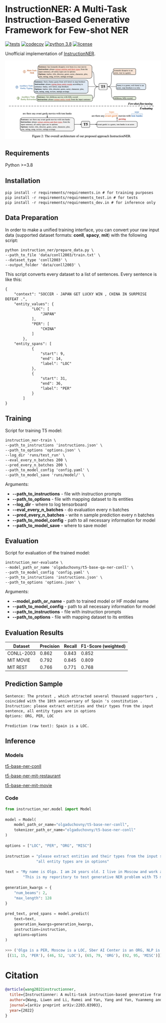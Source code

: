 # InstructionNER: A Multi-Task Instruction-Based Generative Framework for Few-shot NER

[![tests](https://github.com/ovbystrova/InstructionNER/actions/workflows/tests.yml/badge.svg)](https://github.com/ovbystrova/InstructionNER/actions/workflows/tests.yml)
[![codecov](https://codecov.io/gh/ovbystrova/InstructionNER/branch/main/graph/badge.svg?token=L2OOZKLPJL)](https://codecov.io/gh/ovbystrova/InstructionNER)
[![python 3.8](https://img.shields.io/badge/python-3.8-blue.svg)](https://github.com/ovbystrova/InstructionNER#requirements)
[![license](https://img.shields.io/github/license/ovbystrova/InstructionNER?color=blue)](https://github.com/ovbystrova/InstructionNER/blob/main/LICENSE)

Unofficial implementation of [InstructionNER](https://arxiv.org/pdf/2203.03903v1.pdf).

![Screenshot](resources/overall_intro.jpg)

## Requirements
Python >=3.8

## Installation
```shell
pip install -r requirements/requirements.in # for training purposes
pip install -r requirements/requirements_test.in # for tests
pip install -r requirements/requirements_dev.in # for inference only
```

## Data Preparation
In order to make a unified training interface, 
you can convert your raw input data (supported dataset formats: **conll**, **spacy**, **mit**)
with the following script:
```
python instruction_ner/prepare_data.py \
--path_to_file 'data/conll2003/train.txt' \
--dataset_type 'conll2003' \
--output_folder 'data/conll2003' \
```

This script converts every dataset to a list of sentences.
Every sentence is like this:
```
{
    "context": "SOCCER - JAPAN GET LUCKY WIN , CHINA IN SURPRISE DEFEAT .",
    "entity_values": {
            "LOC": [
                "JAPAN"
            ],
            "PER": [
                "CHINA"
            ]
        },
    "entity_spans": [
            {
                "start": 9,
                "end": 14,
                "label": "LOC"
            },
            {
                "start": 31,
                "end": 36,
                "label": "PER"
            }
        ]
}
```

## Training
Script for training T5 model:
```
instruction_ner-train \
--path_to_instructions 'instructions.json' \
--path_to_options 'options.json' \
--log_dir 'runs/test_run' \
--eval_every_n_batches 200 \
--pred_every_n_batches 200 \
--path_to_model_config 'config.yaml' \
--path_to_model_save 'runs/model/' \
```

Arguments:
- **--path_to_instructions** - file with instruction prompts
- **--path_to_options** - file with mapping dataset to its entities
- **--log_dir** - where to log tensorboard
- **--eval_every_n_batches** - do evaluation every n batches
- **--pred_every_n_batches** - write n sample prediction every n batches
- **--path_to_model_config** - path to all necessary information for model
- **--path_to_model_save** - where to save model

## Evaluation
Script for evaluation of the trained model:
```
instruction_ner-evaluate \
--model_path_or_name 'olgaduchovny/t5-base-qa-ner-conll' \
--path_to_model_config 'config.yaml' \
--path_to_instructions 'instructions.json' \
--path_to_options 'options.json' \
```

Arguments:
- **--model_path_or_name** - path to trained model or HF model name
- **--path_to_model_config** - path to all necessary information for model
- **--path_to_instructions** - file with instruction prompts
- **--path_to_options** - file with mapping dataset to its entities

## Evaluation Results



Dataset | Precision | Recall | F1-Score (weighted)
--- | --- | --- | --- | 
CONLL-2003 | 0.862 | 0.843 | 0.852 
MIT MOVIE | 0.792 | 0.845 | 0.809 | 
MIT REST | 0.766 | 0.771 | 0.768 | 

## Prediction Sample
```
Sentence: The protest , which attracted several thousand supporters , coincided with the 18th anniversary of Spain 's constitution .
Instruction: please extract entities and their types from the input sentence, all entity types are in options
Options: ORG, PER, LOC

Prediction (raw text): Spain is a LOC.
```
## Inference 

### Models
[t5-base-ner-conll](https://huggingface.co/olgaduchovny/t5-base-ner-conll)

[t5-base-ner-mit-restaurant](https://huggingface.co/olgaduchovny/t5-base-ner-mit-restaurant)

[t5-base-ner-mit-movie](https://huggingface.co/olgaduchovny/t5-base-ner-mit-movie)

### Code
```python
from instruction_ner.model import Model

model = Model(
    model_path_or_name="olgaduchovny/t5-base-ner-conll",
    tokenizer_path_or_name="olgaduchovny/t5-base-ner-conll"
)

options = ["LOC", "PER", "ORG", "MISC"]

instruction = "please extract entities and their types from the input sentence, " \
              "all entity types are in options"

text = "My name is Olga. I am 24 years old. I live in Moscow and work at Sber AI Center as a Senior NLP Data Scientist." \
        "This is my reporitory to test generative NER problem with T5 model."

generation_kwargs = {
    "num_beams": 2,
    "max_length": 128
}

pred_text, pred_spans = model.predict(
    text=text,
    generation_kwargs=generation_kwargs,
    instruction=instruction,
    options=options
)

>>> ('Olga is a PER, Moscow is a LOC, Sber AI Center is an ORG, NLP is a MISC.',
 [(11, 15, 'PER'), (46, 52, 'LOC'), (65, 79, 'ORG'), (92, 95, 'MISC')])
```



# Citation
```bibtex
@article{wang2022instructionner,
  title={Instructionner: A multi-task instruction-based generative framework for few-shot ner},
  author={Wang, Liwen and Li, Rumei and Yan, Yang and Yan, Yuanmeng and Wang, Sirui and Wu, Wei and Xu, Weiran},
  journal={arXiv preprint arXiv:2203.03903},
  year={2022}
}
```
